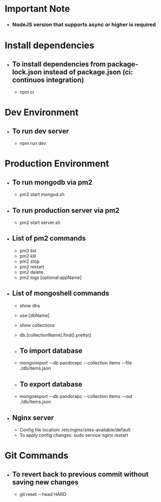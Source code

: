 # Important Note #
- ### NodeJS version that supports async or higher is required ###

# Install dependencies #
- ## To install dependencies from package-lock.json instead of package.json (ci: continuos integration)
   - npm ci

# Dev Environment #

- ## To run dev server ##
   - npm run dev

# Production Environment #

- ## To run mongodb via pm2 ##
   - pm2 start mongod.sh

- ## To run production server via pm2 ##
   - pm2 start server.sh

- ## List of pm2 commands ##
   - pm2 list
   - pm2 kill
   - pm2 stop
   - pm2 restart
   - pm2 delete
   - pm2 logs [optional:appName]

- ## List of mongoshell commands ##
   - show dbs
   - use [dbName]
   - show collections
   - db.[collectionName].find().pretty()

   - ## To import database ##
   - mongoimport --db pandorapc --collection items --file ./db/items.json
    
   - ## To export database ##
   - mongoexport --db pandorapc --collection items --out ./db/items.json   

- ## Nginx server ##
   - Config file location: /etc/nginx/sites-available/default
   - To apply config changes: sudo service nginx restart

# Git Commands #
- ## To revert back to previous commit without saving new changes ##
   - git reset --head HARD
